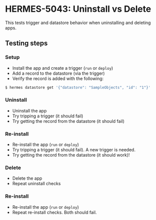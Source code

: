 # HERMES-5043: Uninstall vs Delete

This tests trigger and datastore behavior when uninstalling and deleting apps.

## Testing steps

### Setup

* Install the app and create a trigger (`run` or `deploy`)
* Add a record to the datastore (via the trigger)
* Verify the record is added with the following:


```sh
$ hermes datastore get '{"datastore": "SampleObjects", "id": "1"}'
```

### Uninstall

* Uninstall the app
* Try tripping a trigger (it should fail)
* Try getting the record from the datastore (it should fail)

### Re-install

* Re-install the app (`run` or `deploy`)
* Try tripping a trigger (it should fail). A new trigger is needed.
* Try getting the record from the datastore (it should work)!

### Delete

* Delete the app
* Repeat uninstall checks

### Re-install

* Re-install the app (`run` or `deploy`)
* Repeat re-install checks. Both should fail.